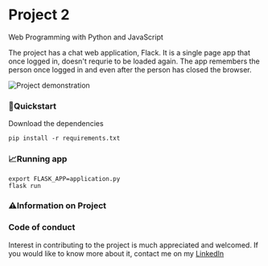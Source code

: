 # Project 2

Web Programming with Python and JavaScript

The project has a chat web application, Flack. It is a single page app that once logged in, doesn't requrie to be loaded again. The app remembers the person once logged in and even after the person has closed the browser.


<img src="messaging.gif" alt="Project demonstration">

<h3>🚀Quickstart</h3>

Download the dependencies<br>

```
pip install -r requirements.txt
```

<h3>📈Running app</h3>

```
export FLASK_APP=application.py
flask run
```

<h3>⚠️Information on Project</h3>

<h3>Code of conduct</h3>
Interest in contributing to the project is much appreciated and welcomed. If you would like to know more about it, contact me on my
<a href="https://www.linkedin.com/in/adi-goyal/">LinkedIn</a>
